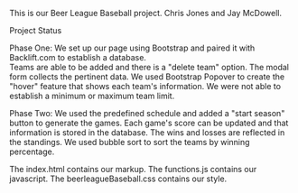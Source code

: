 This is our Beer League Baseball project.  Chris Jones and Jay McDowell.  

Project Status

Phase One:
We set up our page using Bootstrap and paired it with Backlift.com to establish a database.  
Teams are able to be added and there is a "delete team" option.  The modal form collects the pertinent data.  We used Bootstrap Popover to create the "hover" feature that shows each team's information.  We were not able to establish a minimum or maximum team limit.  

Phase Two:
We used the predefined schedule and added a "start season" button to generate the games.  Each game's score can be updated and that information is stored in the database.  The wins and losses are reflected in the standings.  We used bubble sort to sort the teams by winning percentage.

 The index.html contains our markup.  The functions.js contains our javascript.  The beerleagueBaseball.css contains our style.